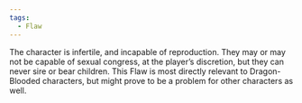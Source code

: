 ```yaml
---
tags:
  - Flaw
---
```

The character is infertile, and incapable of reproduction. They may or may not be capable of sexual congress, at the player’s discretion, but they can never sire or bear children. This Flaw is most directly relevant to Dragon-Blooded characters, but might prove to be a problem for other characters as well.
